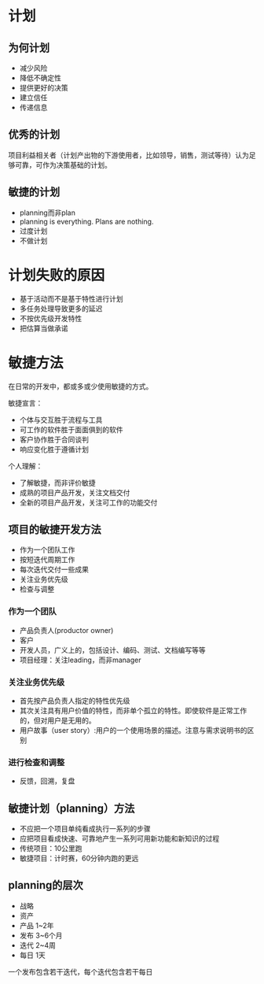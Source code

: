 # 计划

## 为何计划

* 减少风险
* 降低不确定性
* 提供更好的决策
* 建立信任
* 传递信息

## 优秀的计划

项目利益相关者（计划产出物的下游使用者，比如领导，销售，测试等待）认为足够可靠，可作为决策基础的计划。

## 敏捷的计划

* planning而非plan
* planning is everything. Plans are nothing.
* 过度计划
* 不做计划

# 计划失败的原因

* 基于活动而不是基于特性进行计划
* 多任务处理导致更多的延迟
* 不按优先级开发特性
* 把估算当做承诺

# 敏捷方法

在日常的开发中，都或多或少使用敏捷的方式。

敏捷宣言：

* 个体与交互胜于流程与工具
* 可工作的软件胜于面面俱到的软件
* 客户协作胜于合同谈判
* 响应变化胜于遵循计划

个人理解：

* 了解敏捷，而非评价敏捷
* 成熟的项目产品开发，关注文档交付
* 全新的项目产品开发，关注可工作的功能交付

## 项目的敏捷开发方法

* 作为一个团队工作
* 按短迭代周期工作
* 每次迭代交付一些成果
* 关注业务优先级
* 检查与调整

### 作为一个团队

* 产品负责人(productor owner)
* 客户
* 开发人员，广义上的，包括设计、编码、测试、文档编写等等
* 项目经理：关注leading，而非manager

### 关注业务优先级

* 首先按产品负责人指定的特性优先级
* 其次关注具有用户价值的特性，而非单个孤立的特性。即使软件是正常工作的，但对用户是无用的。
* 用户故事（user story）:用户的一个使用场景的描述。注意与需求说明书的区别

### 进行检查和调整

* 反馈，回溯，复盘

## 敏捷计划（planning）方法

* 不应把一个项目单纯看成执行一系列的步骤
* 应把项目看成快速、可靠地产生一系列可用新功能和新知识的过程
* 传统项目：10公里跑
* 敏捷项目：计时赛，60分钟内跑的更远

## planning的层次

* 战略
* 资产
* 产品 1~2年
* 发布 3~6个月
* 迭代 2~4周
* 每日 1天

一个发布包含若干迭代，每个迭代包含若干每日



